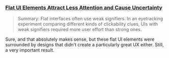 <h3><a href="https://www.nngroup.com/articles/flat-ui-less-attention-cause-uncertainty/" target="_blank">Flat UI Elements Attract Less Attention and Cause Uncertainty</a></h3>
<blockquote>Summary: Flat interfaces often use weak signifiers. In an eyetracking experiment comparing different kinds of clickability clues, UIs with weak signifiers required more user effort than strong ones.</blockquote>
Sure, and that absolutely makes sense, but these flat UI elements were surrounded by designs that didn't create a particularly great UX either. Still, a very important result.